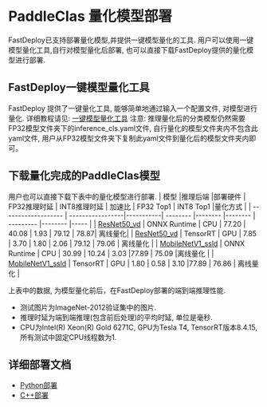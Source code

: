 # PaddleClas 量化模型部署
FastDeploy已支持部署量化模型,并提供一键模型量化的工具.
用户可以使用一键模型量化工具,自行对模型量化后部署, 也可以直接下载FastDeploy提供的量化模型进行部署.

## FastDeploy一键模型量化工具
FastDeploy 提供了一键量化工具, 能够简单地通过输入一个配置文件, 对模型进行量化.
详细教程请见: [一键模型量化工具](../../../../../tools/quantization/)
注意: 推理量化后的分类模型仍然需要FP32模型文件夹下的inference_cls.yaml文件, 自行量化的模型文件夹内不包含此yaml文件, 用户从FP32模型文件夹下复制此yaml文件到量化后的模型文件夹内即可。

## 下载量化完成的PaddleClas模型
用户也可以直接下载下表中的量化模型进行部署.
| 模型                 |推理后端            |部署硬件    | FP32推理时延    | INT8推理时延  | 加速比    | FP32 Top1 | INT8 Top1 |量化方式   |
| ------------------- | -----------------|-----------|  --------     |--------      |--------      | --------- |-------- |----- |
| [ResNet50_vd](https://bj.bcebos.com/paddlehub/fastdeploy/resnet50_vd_ptq.tar)            | ONNX Runtime         |    CPU    |   77.20       |  40.08     |     1.93        | 79.12  | 78.87|  离线量化|
| [ResNet50_vd](https://bj.bcebos.com/paddlehub/fastdeploy/resnet50_vd_ptq.tar)            | TensorRT         |    GPU    |  7.85        | 3.70        | 1.80      |      2.06      | 79.12  | 79.06 | 离线量化 |
| [MobileNetV1_ssld](https://bj.bcebos.com/paddlehub/fastdeploy/mobilenetv1_ssld_ptq.tar)             | ONNX Runtime |    CPU    |     30.99   |   10.24    |     3.03        |77.89 | 75.09 |离线量化 |
| [MobileNetV1_ssld](https://bj.bcebos.com/paddlehub/fastdeploy/mobilenetv1_ssld_ptq.tar)             | TensorRT  |    GPU    |       1.80  |   0.58    |      3.10       |77.89 | 76.86 | 离线量化 |

上表中的数据, 为模型量化前后，在FastDeploy部署的端到端推理性能.
- 测试图片为ImageNet-2012验证集中的图片.
- 推理时延为端到端推理(包含前后处理)的平均时延, 单位是毫秒.
- CPU为Intel(R) Xeon(R) Gold 6271C, GPU为Tesla T4, TensorRT版本8.4.15, 所有测试中固定CPU线程数为1.

## 详细部署文档

- [Python部署](python)
- [C++部署](cpp)
